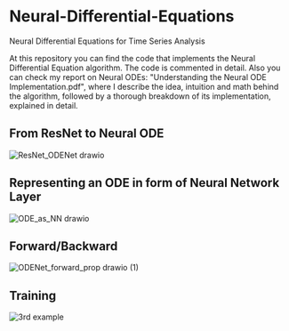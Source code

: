 # Neural-Differential-Equations
Neural Differential Equations for Time Series Analysis

At this repository you can find the code that implements the Neural Differential Equation algorithm. The code is commented in detail. Also you can check my report on Neural ODEs: "Understanding the Neural ODE Implementation.pdf", where I describe the idea, intuition and math behind the algorithm, followed by a thorough
breakdown of its implementation, explained in detail.

## From ResNet to Neural ODE
![ResNet_ODENet drawio](https://github.com/davudtopalovic/Neural-Differential-Equations/assets/117101265/b069cba1-9b9c-4252-bbbb-c7b2307744bd)

## Representing an ODE in form of Neural Network Layer
![ODE_as_NN drawio](https://github.com/davudtopalovic/Neural-Differential-Equations/assets/117101265/03d2f133-bfb0-468d-9a12-92e19ecc3f34)

## Forward/Backward

![ODENet_forward_prop drawio (1)](https://github.com/davudtopalovic/Neural-Differential-Equations/assets/117101265/6dd62447-30cd-4251-9fac-98262db6e425)

## Training 
![3rd example](https://github.com/davudtopalovic/Neural-Differential-Equations/assets/117101265/9deb3ee3-b511-4c5b-94bb-72337db45d00)

